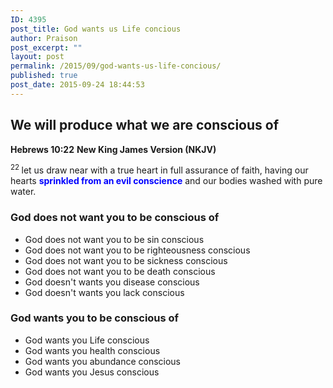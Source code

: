 ```yaml
---
ID: 4395
post_title: God wants us Life concious
author: Praison
post_excerpt: ""
layout: post
permalink: /2015/09/god-wants-us-life-concious/
published: true
post_date: 2015-09-24 18:44:53
---
```

<h2>We will produce what we are conscious of</h2>
<strong>Hebrews 10:22</strong>
<strong> New King James Version (NKJV)</strong>

<span id="en-NKJV-30156" class="text Heb-10-22"><sup class="versenum">22 </sup>let us draw near with a true heart in full assurance of faith, having our hearts <span style="color: #0000ff;"><strong>sprinkled from an evil conscience</strong></span> and our bodies washed with pure water.</span>
<h3>God does not want you to be conscious of</h3>
<ul>
	<li>God does not want you to be sin conscious</li>
	<li>God does not want you to be righteousness conscious</li>
	<li>God does not want you to be sickness conscious</li>
	<li>God does not want you to be death conscious</li>
	<li>God doesn't wants you disease conscious</li>
	<li>God doesn't wants you lack conscious</li>
</ul>
<h3>God wants you to be conscious of</h3>
<ul>
	<li>God wants you Life conscious</li>
	<li>God wants you health conscious</li>
	<li>God wants you abundance conscious</li>
	<li>God wants you Jesus conscious</li>
</ul>
&nbsp;